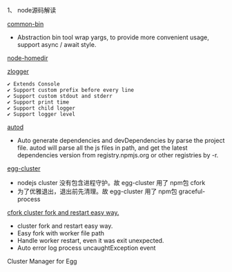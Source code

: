 1、 node源码解读

[common-bin](https://github.com/node-modules/common-bin)
- Abstraction bin tool wrap yargs, to provide more convenient usage, support async / await style.

[node-homedir](https://www.npmjs.com/package/node-homedir)

[zlogger](https://www.npmjs.com/package/zlogger)

```
✔︎ Extends Console
✔︎ Support custom prefix before every line
✔︎ Support custom stdout and stderr
✔︎ Support print time
✔︎ Support child logger
✔︎ Support logger level
```

[autod](https://www.npmjs.com/package/autod)

- Auto generate dependencies and devDependencies by parse the project file. autod will parse all the js files in path, and get the latest dependencies version from registry.npmjs.org or other registries by -r.

[egg-cluster](https://github.com/eggjs/egg-cluster)

- nodejs cluster 没有包含进程守护。故 egg-cluster 用了 npm包 cfork
- 为了优雅退出，退出前先清理。故 egg-cluster 用了 npm包 graceful-process

[cfork cluster fork and restart easy way.](https://www.npmjs.com/package/cfork)

- cluster fork and restart easy way.
- Easy fork with worker file path
- Handle worker restart, even it was exit unexpected.
- Auto error log process uncaughtException event


Cluster Manager for Egg


